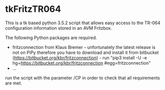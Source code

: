 # tkFritzTR064
This is a tk based python 3.5.2 script that allows easy access to the TR-064 configuration information stored in an AVM Fritzbox.

The following Python packages are required.
- fritzconnection from Klaus Bremer - unfortunately the latest release is not on PiPy therefore you have to download and install it from 
bitbucket (https://bitbucket.org/kbr/fritzconnection) - run "pip3 install -U -e hg+https://bitbucket.org/kbr/fritzconnection #egg=fritzconnection"
- ...

run the script with the parameter /CP in order to check that all requirements are met.
